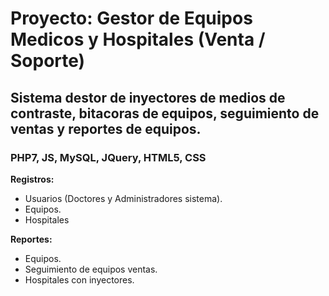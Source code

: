 # Proyecto: Gestor de Equipos Medicos y Hospitales (Venta / Soporte)

## Sistema destor de inyectores de medios de contraste, bitacoras de equipos, seguimiento de ventas y reportes de equipos.

### PHP7, JS, MySQL, JQuery, HTML5, CSS

__Registros:__

* Usuarios (Doctores y Administradores sistema).
* Equipos.
* Hospitales

__Reportes:__

* Equipos.
* Seguimiento de equipos ventas.
* Hospitales con inyectores.